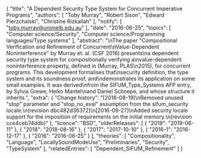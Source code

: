 {
    "title": "A Dependent Security Type System for Concurrent Imperative Programs",
    "authors": [
        "Toby Murray",
        "Robert Sison",
        "Edward Pierzchalski",
        "Christine Rizkallah"
    ],
    "notify": [
        "toby.murray@unimelb.edu.au"
    ],
    "date": "2016-06-25",
    "topics": [
        "Computer science/Security",
        "Computer science/Programming languages/Type systems"
    ],
    "abstract": "\nThe paper \"Compositional Verification and Refinement of Concurrent\nValue-Dependent Noninterference\" by Murray et. al. (CSF 2016) presents\na dependent security type system for compositionally verifying a\nvalue-dependent noninterference property, defined in (Murray, PLAS\n2015), for concurrent programs. This development formalises that\nsecurity definition, the type system and its soundness proof, and\ndemonstrates its application on some small examples. It was derived\nfrom the SIFUM_Type_Systems AFP entry, by Sylvia Grewe, Heiko Mantel\nand Daniel Schoepe, and whose structure it inherits.",
    "extra": {
        "Change history": "[2016-08-19]\nRemoved unused \"stop\" parameter and \"stop_no_eval\" assumption from the sifum_security locale.\n(revision dbc482d36372)\n[2016-09-27]\nAdded security locale support for the imposition of requirements on the initial memory.\n(revision cce4ceb74ddb)"
    },
    "licence": "BSD",
    "olderReleases": [
        {
            "2019": "2019-06-11"
        },
        {
            "2018": "2018-08-16"
        },
        {
            "2017": "2017-10-10"
        },
        {
            "2016-1": "2016-12-17"
        },
        {
            "2016": "2016-06-25"
        }
    ],
    "theories": [
        "Compositionality",
        "Language",
        "LocallySoundModeUse",
        "Preliminaries",
        "Security",
        "TypeSystem"
    ],
    "relatedEntries": [
        "Dependent_SIFUM_Refinement"
    ]
}